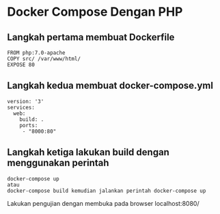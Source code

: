# Docker Compose Dengan PHP

## Langkah pertama membuat Dockerfile

```
FROM php:7.0-apache
COPY src/ /var/www/html/
EXPOSE 80
```

## Langkah kedua membuat docker-compose.yml

```
version: '3'
services:
  web:
    build: .
    ports:
     - "8000:80"
```

## Langkah ketiga lakukan build dengan menggunakan perintah
```
docker-compose up 
atau
docker-compose build kemudian jalankan perintah docker-compose up
```
Lakukan pengujian dengan membuka pada browser localhost:8080/
